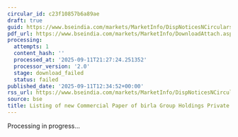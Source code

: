 ```yaml
---
circular_id: c23f10857b6a89ae
draft: true
guid: https://www.bseindia.com/markets/MarketInfo/DispNoticesNCirculars.aspx?Noticeid={C0D51B48-FE3A-4EA0-B5E9-06231D51A11E}&noticeno=20250911-55&dt=09/11/2025&icount=55&totcount=91&flag=0
pdf_url: https://www.bseindia.com/markets/MarketInfo/DownloadAttach.aspx?id=20250911-55&attachedId=
processing:
  attempts: 1
  content_hash: ''
  processed_at: '2025-09-11T21:27:24.251352'
  processor_version: '2.0'
  stage: download_failed
  status: failed
published_date: '2025-09-11T12:34:52+00:00'
rss_url: https://www.bseindia.com/markets/MarketInfo/DispNoticesNCirculars.aspx?Noticeid={C0D51B48-FE3A-4EA0-B5E9-06231D51A11E}&noticeno=20250911-55&dt=09/11/2025&icount=55&totcount=91&flag=0
source: bse
title: Listing of new Commercial Paper of birla Group Holdings Private Limited
---
```


Processing in progress...